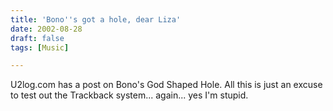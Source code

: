 ```yaml
---
title: 'Bono''s got a hole, dear Liza'
date: 2002-08-28
draft: false
tags: [Music]

---
```


U2log.com has a post on Bono's God Shaped Hole. All this is just an excuse to test out the Trackback system... again... yes I'm stupid.